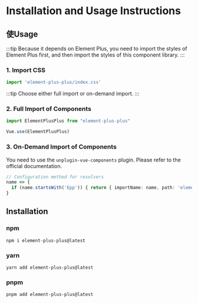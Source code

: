 # Installation and Usage Instructions

## 使Usage

:::tip
Because it depends on Element Plus, you need to import the styles of Element Plus first, and then import the styles of this component library.
:::

### 1. Import CSS
```ts
import 'element-plus-plus/index.css'
```

:::tip
Choose either full import or on-demand import.
:::

### 2. Full Import of Components
```ts
import ElementPlusPlus from "element-plus-plus"

Vue.use(ElementPlusPlus)
```

### 3. On-Demand Import of Components
You need to use the `unplugin-vue-components` plugin. Please refer to the official documentation.

```ts
// Configuration method for resolvers
name => {
  if (name.startsWith('Epp')) { return { importName: name, path: 'element-plus-plus/es' }; }
}
```

## Installation

### npm

```shell
npm i element-plus-plus@latest
```

### yarn

```shell
yarn add element-plus-plus@latest
```

### pnpm

```shell
pnpm add element-plus-plus@latest
```

